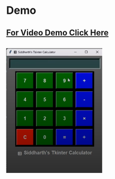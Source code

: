 # Demo

## [For Video Demo Click Here](https://drive.google.com/file/d/1j0qWc1StAbmMxuoDfbKSVjj6_j3kUDh9/view?usp=sharing)

## ![Project Image](https://github.com/Sidd444/Python-Projects/blob/main/project_1_Calculator_using_Tkinter/Screenshot%202025-01-04%20094904.png)
